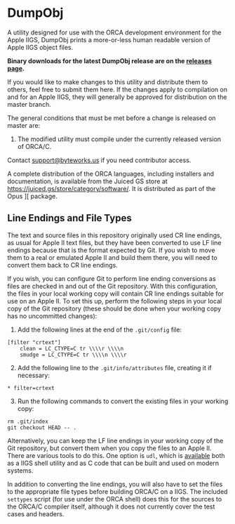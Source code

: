 # DumpObj
A utility designed for use with the ORCA development environment for the Apple IIGS, DumpObj prints a more-or-less human readable version of Apple IIGS object files.

__Binary downloads for the latest DumpObj release are on the [releases page][releases].__

[releases]: https://github.com/byteworksinc/DumpObj/releases

If you would like to make changes to this utility and distribute them to others, feel free to submit them here. If the changes apply to compilation on and for an Apple IIGS, they will generally be approved for distribution on the master branch.

The general conditions that must be met before a change is released on master are:

1. The modified utility must compile under the currently released version of ORCA/C.

Contact support@byteworks.us if you need contributor access.

A complete distribution of the ORCA languages, including installers and documentation, is available from the Juiced GS store at https://juiced.gs/store/category/software/. It is distributed as part of the Opus ][ package.

## Line Endings and File Types

The text and source files in this repository originally used CR line endings, as usual for Apple II text files, but they have been converted to use LF line endings because that is the format expected by Git. If you wish to move them to a real or emulated Apple II and build them there, you will need to convert them back to CR line endings.

If you wish, you can configure Git to perform line ending conversions as files are checked in and out of the Git repository. With this configuration, the files in your local working copy will contain CR line endings suitable for use on an Apple II. To set this up, perform the following steps in your local copy of the Git repository (these should be done when your working copy has no uncommitted changes):

1. Add the following lines at the end of the `.git/config` file:
```
[filter "crtext"]
	clean = LC_CTYPE=C tr \\\\r \\\\n
	smudge = LC_CTYPE=C tr \\\\n \\\\r
```

2. Add the following line to the `.git/info/attributes` file, creating it if necessary:
```
* filter=crtext
```

3. Run the following commands to convert the existing files in your working copy:
```
rm .git/index
git checkout HEAD -- .
```

Alternatively, you can keep the LF line endings in your working copy of the Git repository, but convert them when you copy the files to an Apple II. There are various tools to do this.  One option is `udl`, which is [available][udl] both as a IIGS shell utility and as C code that can be built and used on modern systems.

[udl]: http://ftp.gno.org/pub/apple2/gs.specific/gno/file.convert/udl.114.shk

In addition to converting the line endings, you will also have to set the files to the appropriate file types before building ORCA/C on a IIGS. The included `settypes` script (for use under the ORCA shell) does this for the sources to the ORCA/C compiler itself, although it does not currently cover the test cases and headers.
